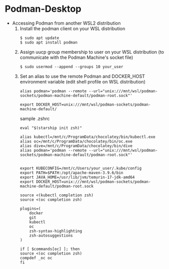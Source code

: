 # Podman-Desktop 

* Accessing Podman from another WSL2 distribution   
    1) Install the podman client on your WSL distribution 
        ```
        $ sudo apt update
        $ sudo apt install podman
        ```
    2) Assign uucp group membership to user on your WSL distribution (to communicate with the Podman Machine's socket file)
        ```
        $ sudo usermod --append --groups 10 your_user
        ```
    3) Set an alias to use the remote Podman and DOCKER_HOST environment variable (edit shell profile on WSL distribution)
        ```
        alias podman='podman --remote --url="unix:///mnt/wsl/podman-sockets/podman-machine-default/podman-root.sock"'

        export DOCKER_HOST=unix:///mnt/wsl/podman-sockets/podman-machine-default/
        ``` 
        sample .zshrc 
        ```
        eval "$(starship init zsh)"

        alias kubectl=/mnt/c/ProgramData/chocolatey/bin/kubectl.exe
        alias oc=/mnt/c/ProgramData/chocolatey/bin/oc.exe
        alias dive=/mnt/c/ProgramData/chocolatey/bin/dive
        alias podman='podman --remote --url="unix:///mnt/wsl/podman-sockets/podman-machine-default/podman-root.sock"'


        export KUBECONFIG=/mnt/c/Users/your_user/.kube/config
        export PATH=$PATH:/opt/apache-maven-3.9.6/bin
        export JAVA_HOME=/usr/lib/jvm/temurin-17-jdk-amd64
        export DOCKER_HOST=unix:///mnt/wsl/podman-sockets/podman-machine-default/podman-root.sock

        source <(kubectl completion zsh)
        source <(oc completion zsh)

        plugins=(
            docker
            git
            kubectl
            oc
            zsh-syntax-highlighting
            zsh-autosuggestions
        )

        if [ $commands[oc] ]; then
        source <(oc completion zsh)
        compdef _oc oc
        fi
        ```

